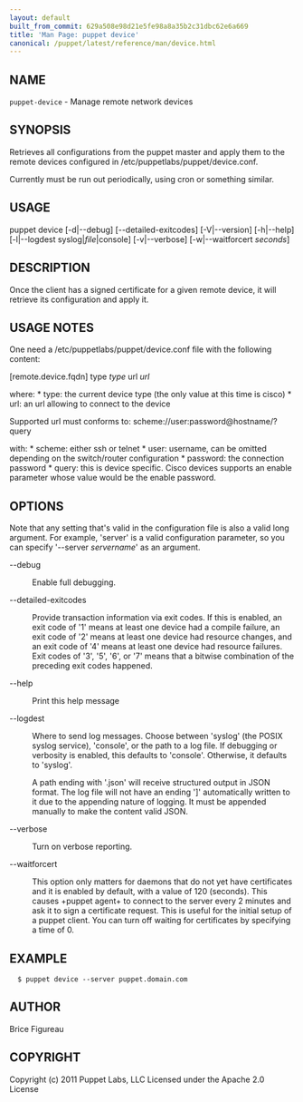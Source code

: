 ```yaml
---
layout: default
built_from_commit: 629a508e98d21e5fe98a8a35b2c31dbc62e6a669
title: 'Man Page: puppet device'
canonical: /puppet/latest/reference/man/device.html
---
```


<div class='mp'>
<h2 id="NAME">NAME</h2>
<p class="man-name">
  <code>puppet-device</code> - <span class="man-whatis">Manage remote network devices</span>
</p>

<h2 id="SYNOPSIS">SYNOPSIS</h2>

<p>Retrieves all configurations from the puppet master and apply
them to the remote devices configured in /etc/puppetlabs/puppet/device.conf.</p>

<p>Currently must be run out periodically, using cron or something similar.</p>

<h2 id="USAGE">USAGE</h2>

<p>  puppet device [-d|--debug] [--detailed-exitcodes] [-V|--version]
                [-h|--help] [-l|--logdest syslog|<var>file</var>|console]
                [-v|--verbose] [-w|--waitforcert <var>seconds</var>]</p>

<h2 id="DESCRIPTION">DESCRIPTION</h2>

<p>Once the client has a signed certificate for a given remote device, it will
retrieve its configuration and apply it.</p>

<h2 id="USAGE-NOTES">USAGE NOTES</h2>

<p>One need a /etc/puppetlabs/puppet/device.conf file with the following content:</p>

<p>[remote.device.fqdn]
type <var>type</var>
url <var>url</var></p>

<p>where:
 * type: the current device type (the only value at this time is cisco)
 * url: an url allowing to connect to the device</p>

<p>Supported url must conforms to:
 scheme://user:password@hostname/?query</p>

<p> with:
  * scheme: either ssh or telnet
  * user: username, can be omitted depending on the switch/router configuration
  * password: the connection password
  * query: this is device specific. Cisco devices supports an enable parameter whose
  value would be the enable password.</p>

<h2 id="OPTIONS">OPTIONS</h2>

<p>Note that any setting that's valid in the configuration file
is also a valid long argument.  For example, 'server' is a valid configuration
parameter, so you can specify '--server <var>servername</var>' as an argument.</p>

<dl>
<dt class="flush">--debug</dt><dd><p>Enable full debugging.</p></dd>
<dt>--detailed-exitcodes</dt><dd><p>Provide transaction information via exit codes. If this is enabled, an exit
code of '1' means at least one device had a compile failure, an exit code of
'2' means at least one device had resource changes, and an exit code of '4'
means at least one device had resource failures. Exit codes of '3', '5', '6',
or '7' means that a bitwise combination of the preceding exit codes happened.</p></dd>
<dt class="flush">--help</dt><dd><p>Print this help message</p></dd>
<dt>--logdest</dt><dd><p>Where to send log messages. Choose between 'syslog' (the POSIX syslog
service), 'console', or the path to a log file. If debugging or verbosity is
enabled, this defaults to 'console'. Otherwise, it defaults to 'syslog'.</p>

<p>A path ending with '.json' will receive structured output in JSON format. The
log file will not have an ending ']' automatically written to it due to the
appending nature of logging. It must be appended manually to make the content
valid JSON.</p></dd>
<dt>--verbose</dt><dd><p>Turn on verbose reporting.</p></dd>
<dt>--waitforcert</dt><dd><p>This option only matters for daemons that do not yet have certificates
and it is enabled by default, with a value of 120 (seconds).  This causes
+puppet agent+ to connect to the server every 2 minutes and ask it to sign a
certificate request.  This is useful for the initial setup of a puppet
client.  You can turn off waiting for certificates by specifying a time
of 0.</p></dd>
</dl>


<h2 id="EXAMPLE">EXAMPLE</h2>

<pre><code>  $ puppet device --server puppet.domain.com
</code></pre>

<h2 id="AUTHOR">AUTHOR</h2>

<p>Brice Figureau</p>

<h2 id="COPYRIGHT">COPYRIGHT</h2>

<p>Copyright (c) 2011 Puppet Labs, LLC
Licensed under the Apache 2.0 License</p>

</div>
